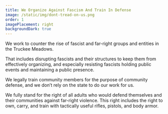 ```yaml
---
title: We Organize Against Fascism And Train In Defense
image: /static/img/dont-tread-on-us.png
order: 1
imagePlacement: right
backgroundDark: true
---
```


We work to counter the rise of fascist and far-right groups and entities in the Truckee Meadows.

That includes disrupting fascists and their structures to keep them from effectively organizing, and especially resisting fascists holding public events and maintaining a public presence.

We legally train community members for the purpose of community defense, and we don’t rely on the state to do our work for us.

We fully stand for the right of all adults who would defend themselves and their communities against far-right violence. This right includes the right to own, carry, and train with tactically useful rifles, pistols, and body armor.
